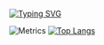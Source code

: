 [![Typing SVG](https://readme-typing-svg.demolab.com/?lines=小斌同学祝您身体健康，万事如意)](https://git.io/typing-svg)

![Metrics](https://metrics.lecoq.io/dartagnanli?template=classic&base=header%2C%20activity%2C%20community%2C%20repositories%2C%20metadata&base.indepth=false&base.hireable=false&base.skip=false&config.timezone=Asia%2FShanghai)
[![Top Langs](https://github-readme-stats.vercel.app/api/top-langs/?username=dartagnanli&layout=compact)](https://github.com/dartagnanli/github-readme-stats)
